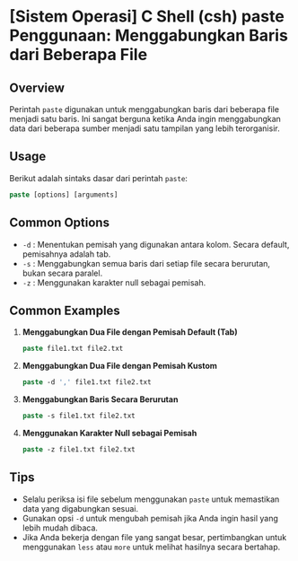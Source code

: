 # [Sistem Operasi] C Shell (csh) paste Penggunaan: Menggabungkan Baris dari Beberapa File

## Overview
Perintah `paste` digunakan untuk menggabungkan baris dari beberapa file menjadi satu baris. Ini sangat berguna ketika Anda ingin menggabungkan data dari beberapa sumber menjadi satu tampilan yang lebih terorganisir.

## Usage
Berikut adalah sintaks dasar dari perintah `paste`:

```csh
paste [options] [arguments]
```

## Common Options
- `-d` : Menentukan pemisah yang digunakan antara kolom. Secara default, pemisahnya adalah tab.
- `-s` : Menggabungkan semua baris dari setiap file secara berurutan, bukan secara paralel.
- `-z` : Menggunakan karakter null sebagai pemisah.

## Common Examples

1. **Menggabungkan Dua File dengan Pemisah Default (Tab)**
   ```csh
   paste file1.txt file2.txt
   ```

2. **Menggabungkan Dua File dengan Pemisah Kustom**
   ```csh
   paste -d ',' file1.txt file2.txt
   ```

3. **Menggabungkan Baris Secara Berurutan**
   ```csh
   paste -s file1.txt file2.txt
   ```

4. **Menggunakan Karakter Null sebagai Pemisah**
   ```csh
   paste -z file1.txt file2.txt
   ```

## Tips
- Selalu periksa isi file sebelum menggunakan `paste` untuk memastikan data yang digabungkan sesuai.
- Gunakan opsi `-d` untuk mengubah pemisah jika Anda ingin hasil yang lebih mudah dibaca.
- Jika Anda bekerja dengan file yang sangat besar, pertimbangkan untuk menggunakan `less` atau `more` untuk melihat hasilnya secara bertahap.